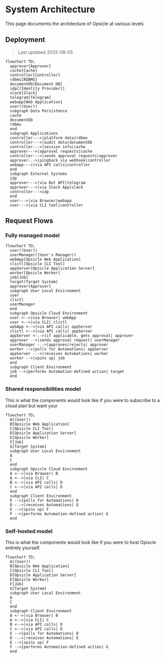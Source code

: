 # System Architecture

This page documents the architecture of Opsicle at various levels

## Deployment

> Last updated 2025-08-05


```mermaid
flowchart TD;
  approver[Approver]
  cache[Cache]
  controller[Controller]
  rdbms[RDBMS]
  documentDb[Document DB]
  idp[[Identity Provider]]
  slack[Slack]
  telegram[Telegram]
  webapp[Web Application]
  user((User))
  subgraph Data Persistence
  cache
  documentDb
  rdbms
  end
  subgraph Applications
  controller--->|platform data|rdbms
  controller--->|audit data|documentDb
  controller--->|session info|cache
  approver--->|approval requests|cache
  controller--->|sends approval requests|approver
  approver-.->|pingback via webhook|controller
  webapp--->|via API calls|controller
  end
  subgraph External Systems
  idp
  approver--->|via Bot API|telegram
  approver--->|via Slack App|slack
  controller--->idp
  end
  user--->|via Browser|webapp
  user--->|via CLI tool|controller
```

## Request Flows

### Fully managed model

```mermaid
flowchart TD;
  user((User))
  userManager((User's Manager))
  webApp[Opsicle Web Application]
  clictl[Opsicle CLI Tool]
  appServer[Opsicle Application Server]
  worker[Opsicle Worker]
  job[Job]
  target(Target System)
  approver[Approver]
  subgraph User Local Environment
  user
  clictl
  userManager
  end
  subgraph Opsicle Cloud Environment
  user <-->|via Browser| webApp
  user <-->|via CLI| clictl
  webApp <-->|via API calls| appServer
  clictl <-->|via API calls| appServer
  appServer <-.->|if applicable, gets approval| approver
  approver -->|sends approval request| userManager
  userManager -.->|approves/rejects| approver
  worker -->|polls for Automations| appServer
  appServer -.->|receives Automations| worker
  worker -->|spins up| job
  end
  subgraph Client Environment
  job -->|performs Automation-defined action| target
  end
```


### Shared responsibilities model

This is what the components would look like if you were to subscribe to a cloud plan but want your 

```mermaid
flowchart TD;
  A((User))
  B[Opsicle Web Application]
  C[Opsicle CLI Tool]
  D[Opsicle Application Server]
  E[Opsicle Worker]
  F[Job]
  G[Target System]
  subgraph User Local Environment
  A
  C
  end
  subgraph Opsicle Cloud Environment
  A <-->|via Browser| B
  A <-->|via CLI| C
  B <-->|via API calls| D
  C <-->|via API calls| D
  end
  subgraph Client Environment
  E -->|polls for Automations| D
  D -.->|receives Automations| E
  E -->|spins up| F
  F -->|performs Automation-defined action| G
  end
```

### Self-hosted model

This is what the components would look like if you were to host Opiscle entirely yourself.

```mermaid
flowchart TD;
  A((User))
  B[Opsicle Web Application]
  C[Opsicle CLI Tool]
  D[Opsicle Application Server]
  E[Opsicle Worker]
  F[Job]
  G[Target System]
  subgraph User Local Environment
  A
  C
  end
  subgraph Client Environment
  A <-->|via Browser| B
  A <-->|via CLI| C
  B <-->|via API calls| D
  C <-->|via API calls| D
  E -->|polls for Automations| D
  D -.->|receives Automations| E
  E -->|spins up| F
  F -->|performs Automation-defined action| G
  end
```
